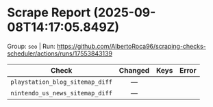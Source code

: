 # Scrape Report (2025-09-08T14:17:05.849Z)

Group: `seo`  |  Run: https://github.com/AlbertoRoca96/scraping-checks-scheduler/actions/runs/17553843139

| Check | Changed | Keys | Error |
|---|:---:|:--|:--|
| `playstation_blog_sitemap_diff` | — |  |  |
| `nintendo_us_news_sitemap_diff` | — |  |  |
